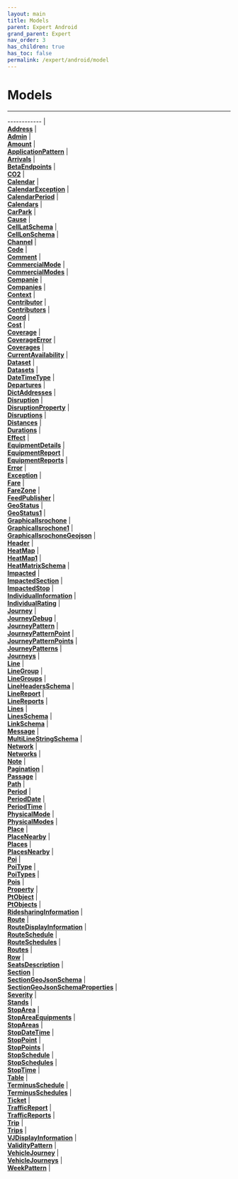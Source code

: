 ```yaml
---
layout: main
title: Models
parent: Expert Android
grand_parent: Expert
nav_order: 3
has_children: true
has_toc: false
permalink: /expert/android/model
---
```


# Models

---

------------ |  
[**Address**](model/Address) |  
[**Admin**](model/Admin) |  
[**Amount**](model/Amount) |  
[**ApplicationPattern**](model/ApplicationPattern) |  
[**Arrivals**](model/Arrivals) |  
[**BetaEndpoints**](model/BetaEndpoints) |  
[**CO2**](model/CO2) |  
[**Calendar**](model/Calendar) |  
[**CalendarException**](model/CalendarException) |  
[**CalendarPeriod**](model/CalendarPeriod) |  
[**Calendars**](model/Calendars) |  
[**CarPark**](model/CarPark) |  
[**Cause**](model/Cause) |  
[**CellLatSchema**](model/CellLatSchema) |  
[**CellLonSchema**](model/CellLonSchema) |  
[**Channel**](model/Channel) |  
[**Code**](model/Code) |  
[**Comment**](model/Comment) |  
[**CommercialMode**](model/CommercialMode) |  
[**CommercialModes**](model/CommercialModes) |  
[**Companie**](model/Companie) |  
[**Companies**](model/Companies) |  
[**Context**](model/Context) |  
[**Contributor**](model/Contributor) |  
[**Contributors**](model/Contributors) |  
[**Coord**](model/Coord) |  
[**Cost**](model/Cost) |  
[**Coverage**](model/Coverage) |  
[**CoverageError**](model/CoverageError) |  
[**Coverages**](model/Coverages) |  
[**CurrentAvailability**](model/CurrentAvailability) |  
[**Dataset**](model/Dataset) |  
[**Datasets**](model/Datasets) |  
[**DateTimeType**](model/DateTimeType) |  
[**Departures**](model/Departures) |  
[**DictAddresses**](model/DictAddresses) |  
[**Disruption**](model/Disruption) |  
[**DisruptionProperty**](model/DisruptionProperty) |  
[**Disruptions**](model/Disruptions) |  
[**Distances**](model/Distances) |  
[**Durations**](model/Durations) |  
[**Effect**](model/Effect) |  
[**EquipmentDetails**](model/EquipmentDetails) |  
[**EquipmentReport**](model/EquipmentReport) |  
[**EquipmentReports**](model/EquipmentReports) |  
[**Error**](model/Error) |  
[**Exception**](model/Exception) |  
[**Fare**](model/Fare) |  
[**FareZone**](model/FareZone) |  
[**FeedPublisher**](model/FeedPublisher) |  
[**GeoStatus**](model/GeoStatus) |  
[**GeoStatus1**](model/GeoStatus1) |  
[**GraphicalIsrochone**](model/GraphicalIsrochone) |  
[**GraphicalIsrochone1**](model/GraphicalIsrochone1) |  
[**GraphicalIsrochoneGeojson**](model/GraphicalIsrochoneGeojson) |  
[**Header**](model/Header) |  
[**HeatMap**](model/HeatMap) |  
[**HeatMap1**](model/HeatMap1) |  
[**HeatMatrixSchema**](model/HeatMatrixSchema) |  
[**Impacted**](model/Impacted) |  
[**ImpactedSection**](model/ImpactedSection) |  
[**ImpactedStop**](model/ImpactedStop) |  
[**IndividualInformation**](model/IndividualInformation) |  
[**IndividualRating**](model/IndividualRating) |  
[**Journey**](model/Journey) |  
[**JourneyDebug**](model/JourneyDebug) |  
[**JourneyPattern**](model/JourneyPattern) |  
[**JourneyPatternPoint**](model/JourneyPatternPoint) |  
[**JourneyPatternPoints**](model/JourneyPatternPoints) |  
[**JourneyPatterns**](model/JourneyPatterns) |  
[**Journeys**](model/Journeys) |  
[**Line**](model/Line) |  
[**LineGroup**](model/LineGroup) |  
[**LineGroups**](model/LineGroups) |  
[**LineHeadersSchema**](model/LineHeadersSchema) |  
[**LineReport**](model/LineReport) |  
[**LineReports**](model/LineReports) |  
[**Lines**](model/Lines) |  
[**LinesSchema**](model/LinesSchema) |  
[**LinkSchema**](model/LinkSchema) |  
[**Message**](model/Message) |  
[**MultiLineStringSchema**](model/MultiLineStringSchema) |  
[**Network**](model/Network) |  
[**Networks**](model/Networks) |  
[**Note**](model/Note) |  
[**Pagination**](model/Pagination) |  
[**Passage**](model/Passage) |  
[**Path**](model/Path) |  
[**Period**](model/Period) |  
[**PeriodDate**](model/PeriodDate) |  
[**PeriodTime**](model/PeriodTime) |  
[**PhysicalMode**](model/PhysicalMode) |  
[**PhysicalModes**](model/PhysicalModes) |  
[**Place**](model/Place) |  
[**PlaceNearby**](model/PlaceNearby) |  
[**Places**](model/Places) |  
[**PlacesNearby**](model/PlacesNearby) |  
[**Poi**](model/Poi) |  
[**PoiType**](model/PoiType) |  
[**PoiTypes**](model/PoiTypes) |  
[**Pois**](model/Pois) |  
[**Property**](model/Property) |  
[**PtObject**](model/PtObject) |  
[**PtObjects**](model/PtObjects) |  
[**RidesharingInformation**](model/RidesharingInformation) |  
[**Route**](model/Route) |  
[**RouteDisplayInformation**](model/RouteDisplayInformation) |  
[**RouteSchedule**](model/RouteSchedule) |  
[**RouteSchedules**](model/RouteSchedules) |  
[**Routes**](model/Routes) |  
[**Row**](model/Row) |  
[**SeatsDescription**](model/SeatsDescription) |  
[**Section**](model/Section) |  
[**SectionGeoJsonSchema**](model/SectionGeoJsonSchema) |  
[**SectionGeoJsonSchemaProperties**](model/SectionGeoJsonSchemaProperties) |  
[**Severity**](model/Severity) |  
[**Stands**](model/Stands) |  
[**StopArea**](model/StopArea) |  
[**StopAreaEquipments**](model/StopAreaEquipments) |  
[**StopAreas**](model/StopAreas) |  
[**StopDateTime**](model/StopDateTime) |  
[**StopPoint**](model/StopPoint) |  
[**StopPoints**](model/StopPoints) |  
[**StopSchedule**](model/StopSchedule) |  
[**StopSchedules**](model/StopSchedules) |  
[**StopTime**](model/StopTime) |  
[**Table**](model/Table) |  
[**TerminusSchedule**](model/TerminusSchedule) |  
[**TerminusSchedules**](model/TerminusSchedules) |  
[**Ticket**](model/Ticket) |  
[**TrafficReport**](model/TrafficReport) |  
[**TrafficReports**](model/TrafficReports) |  
[**Trip**](model/Trip) |  
[**Trips**](model/Trips) |  
[**VJDisplayInformation**](model/VJDisplayInformation) |  
[**ValidityPattern**](model/ValidityPattern) |  
[**VehicleJourney**](model/VehicleJourney) |  
[**VehicleJourneys**](model/VehicleJourneys) |  
[**WeekPattern**](model/WeekPattern) |  

